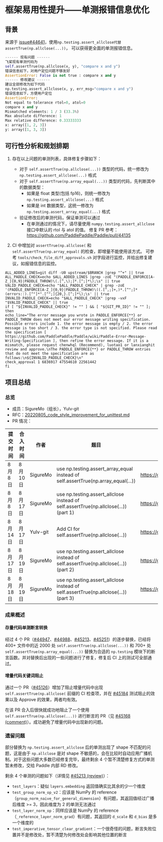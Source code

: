 # 框架易用性提升——单测报错信息优化

## 背景

来源于 [issue#44641](https://github.com/PaddlePaddle/Paddle/issues/44641)，使用`np.testing.assert_allclose代替assertTrue(np.allclose(...))`，
可以获得更全面的单测报错信息。

```python
------ 现有问题 ------
飞桨现有单测代码为
self.assertTrue(np.allclose(x, y), "compare x and y")
错误信息如下，对用户定位问题不够友好
AssertionError: False is not true : compare x and y
------ 修改建议 ------
建议全部修改为如下代码
np.testing.assert_allclose(x, y, err_msg="compare x and y")
错误信息如下，方便用户定位
AssertionError:
Not equal to tolerance rtol=0, atol=0
compare x and y
Mismatched elements: 1 / 3 (33.3%)
Max absolute difference: 1
Max relative difference: 0.33333333
x: array([1, 2, 3])
y: array([1, 3, 3])
```

## 可行性分析和规划排期

1. 存在以上问题的单测列表，具体修复步骤如下：

   - 对于 `self.assertTrue(np.allclose(...))` 类型的代码，统一修改为 `np.testing.assert_allclose(...)` 格式
   - 对于 `self.assertTrue(np.array_equal(...))` 类型的代码，先判断其中的数据类型：
     - 如果是 float 类型(包括 fp16)，则统一修改为 `np.testing.assert_allclose(...)` 格式
     - 如果是 int 数据类型，这统一修改为 `np.testing.assert_array_equal(...)` 格式
   - 验证修改后的单测代码，保证单测可以通过
     - 在单测通过的情况下，请尽量使用 `numpy.testing.assert_allclose` 接口中默认的 rtol 与 atol 的值。
       修复 PR 参考：https://github.com/PaddlePaddle/Paddle/pull/44135

2. CI 中增加对 `assertTrue(np.allclose(` 和 `self.assertTrue(np.array_equal(` 的检查，即增量不能使用该方式。
   可参考 `tools/check_file_diff_approvals.sh` 对字段进行监控，并给出修复建议，如报错信息的监控。

```shell
ALL_ADDED_LINES=git diff -U0 upstream/$BRANCH |grep "^+" || true
ALL_PADDLE_CHECK=echo $ALL_ADDED_LINES |grep -zoE "(PADDLE_ENFORCE[A-Z_]{0,9}|PADDLE_THROW)\(.[^,\);]*.[^;]*\);\s" || true
VALID_PADDLE_CHECK=echo "$ALL_PADDLE_CHECK" | grep -zoE '(PADDLE_ENFORCE[A-Z_]{0,9}|PADDLE_THROW)\((.[^,;]+,)*.[^";]*(errors::).[^"]*".[^";]{20,}.[^;]*\);\s' || true
INVALID_PADDLE_CHECK=echo "$ALL_PADDLE_CHECK" |grep -vxF "$VALID_PADDLE_CHECK" || true
if [ "${INVALID_PADDLE_CHECK}" != "" ] && [ "${GIT_PR_ID}" != "" ]; then
echo_line="The error message you wrote in PADDLE_ENFORCE{**} or PADDLE_THROW does not meet our error message writing specification. Possible errors include 1. the error message is empty / 2. the error message is too short / 3. the error type is not specified. Please read the specification [ https://github.com/PaddlePaddle/Paddle/wiki/Paddle-Error-Message-Writing-Specification ], then refine the error message. If it is a mismatch, please request chenwhql (Recommend), luotao1 or lanxianghit review and approve.\nThe PADDLE_ENFORCE{**} or PADDLE_THROW entries that do not meet the specification are as follows:\n${INVALID_PADDLE_CHECK}\n"
check_approval 1 6836917 47554610 22561442
fi
```

## 项目总结

### 总览

- 成员：SigureMo（组长），Yulv-git
- RFC：[20220805_code_style_improvement_for_unittest.md](https://github.com/PaddlePaddle/community/blob/master/rfcs/CodeStyle/20220805_code_style_improvement_for_unittest.md)
- PR 情况：

| 提交时间   | 合入时间   | 作者     | 题目                                                                                 | 链接                                              |
| ---------- | ---------- | -------- | ------------------------------------------------------------------------------------ | ------------------------------------------------- |
| 8 月 8 日  | 8 月 10 日 | SigureMo | use np.testing.assert_array_equal instead of self.assertTrue(np.array_equal(...))    | https://github.com/PaddlePaddle/Paddle/pull/44947 |
| 8 月 8 日  | 8 月 17 日 | SigureMo | use np.testing.assert_allclose instead of self.assertTrue(np.allclose(...)) (part 1) | https://github.com/PaddlePaddle/Paddle/pull/44988 |
| 8 月 14 日 | 8 月 17 日 | Yulv-git | Add CI for self.assertTrue(np.allclose(...))                                         | https://github.com/PaddlePaddle/Paddle/pull/45126 |
| 8 月 17 日 | 8 月 19 日 | SigureMo | use np.testing.assert_allclose instead of self.assertTrue(np.allclose(...)) (part 2) | https://github.com/PaddlePaddle/Paddle/pull/45213 |
| 8 月 18 日 | 8 月 19 日 | SigureMo | use np.testing.assert_allclose instead of self.assertTrue(np.allclose(...)) (part 3) | https://github.com/PaddlePaddle/Paddle/pull/45251 |

### 成果概述

#### 存量代码单测断言转换

经过 4 个 PR（[#44947](https://github.com/PaddlePaddle/Paddle/pull/44947)、[#44988](https://github.com/PaddlePaddle/Paddle/pull/44988)、[#45213](https://github.com/PaddlePaddle/Paddle/pull/45213)、[#45251](https://github.com/PaddlePaddle/Paddle/pull/45251)）的逐步替换，已经将 400+ 文件中的近 2000 处 `self.assertTrue(np.allclose(...))` 和 700+ 处 `self.assertTrue(np.array_equal(...))` 替换为合适的 `np.testing` 模块下的断言函数。并对替换后出现的一些问题进行了修复，修复后 CI 上的测试可全部通过。

#### 增量代码关键词阻止

通过一个 PR（[#45126](https://github.com/PaddlePaddle/Paddle/pull/45126)）增加了阻止增量代码中出现 `self.assertTrue(np.allclose(` 前缀的 CI 检查项，并在 [#45184](https://github.com/PaddlePaddle/Paddle/pull/45184) 测试阻止的效果以及 Approve 的效果，两者均有效。

在该 PR 合入后很快就成功地阻止了一个使用 `self.assertTrue(np.allclose(...))` 进行断言的 PR（见 [#45168 (comment)](https://github.com/PaddlePaddle/Paddle/pull/45168#discussion_r948767123)）。成功避免了增量代码中出现新的问题。

### 遗留问题

部分替换为 `np.testing.assert_allclose` 后的单测出现了 shape 不匹配的问题，这是由于 `np.allclose` 是对 shape 不敏感的，会在比较时自动应用广播机制。对于这些问题大多数已经修复完毕，最终剩余 4 个暂不清楚修复方式的单测暂未修改，交给 Paddle 内部 RD 修改。

剩余 4 个单测的问题如下（详情见 [#45213 (review)](https://github.com/PaddlePaddle/Paddle/pull/45213#pullrequestreview-1076390386)）：

- `test_layers`：疑似 `layers.embedding` 返回值确实比其余的少一个维度
- `test_group_norm_op_v2`：应该是 NumPy 的 reference（`group_norm_naive_for_general_dimension`）有问题，其返回值经过广播后维度 >= 3，因此维度为 2 的单测无法通过
- `test_layer_norm_op`：同样应该是 NumPy 的 reference（`_reference_layer_norm_grad`）有问题，其返回的 `d_scale` 和 `d_bias` 是多一个维度的
- `test_imperative_tensor_clear_gradient`：一个很奇怪的问题，断言失败位置并不是修改处，暂不清楚为何修改处会影响其他位置的断言
